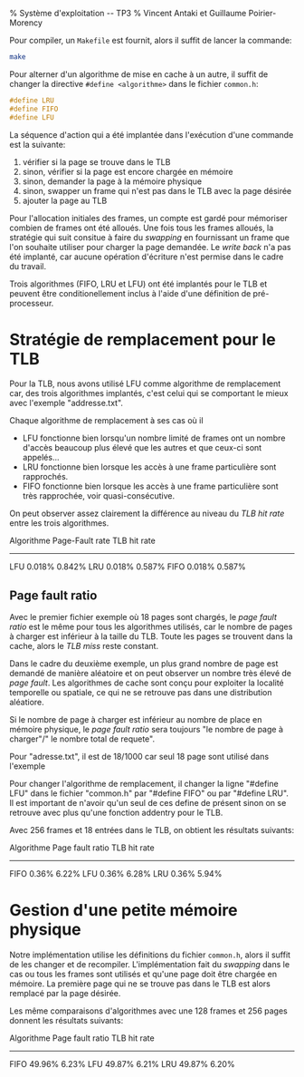 % Système d'exploitation -- TP3
% Vincent Antaki et Guillaume Poirier-Morency

Pour compiler, un `Makefile` est fournit, alors il suffit de lancer la
commande:

```bash
make
```

Pour alterner d'un algorithme de mise en cache à un autre, il suffit de changer
la directive `#define <algorithme>` dans le fichier `common.h`:

```C
#define LRU
#define FIFO
#define LFU
```

La séquence d'action qui a été implantée dans l'exécution d'une commande est la
suivante:

 1. vérifier si la page se trouve dans le TLB
 2. sinon, vérifier si la page est encore chargée en mémoire
 3. sinon, demander la page à la mémoire physique
 4. sinon, swapper un frame qui n'est pas dans le TLB avec la page désirée
 5. ajouter la page au TLB

Pour l'allocation initiales des frames, un compte est gardé pour mémoriser
combien de frames ont été alloués. Une fois tous les frames alloués, la
stratégie qui suit consitue à faire du _swapping_ en fournissant un frame que
l'on souhaite utiliser pour charger la page demandée. Le _write back_ n'a pas
été implanté, car aucune opération d'écriture n'est permise dans le cadre du
travail.

Trois algorithmes (FIFO, LRU et LFU) ont été implantés pour le TLB et peuvent
être conditionellement inclus à l'aide d'une définition de pré-processeur.

# Stratégie de remplacement pour le TLB

Pour la TLB, nous avons utilisé LFU comme algorithme de remplacement car, des
trois algorithmes implantés, c'est celui qui se comportant le mieux avec
l'exemple "addresse.txt".

Chaque algorithme de remplacement à ses cas où il

 - LFU  fonctionne bien lorsqu'un nombre limité de frames ont un nombre d'accès
        beaucoup plus élevé que les autres et que ceux-ci sont appelés...
 - LRU  fonctionne bien lorsque les accès à une frame particulière sont
        rapprochés.
 - FIFO fonctionne bien lorsque les accès à une frame particulière sont très
        rapprochée, voir quasi-consécutive.

On peut observer assez clairement la différence au niveau du _TLB hit rate_
entre les trois algorithmes.

Algorithme Page-Fault rate TLB hit rate
---------- --------------- ------------
LFU        0.018%          0.842%
LRU        0.018%          0.587%
FIFO       0.018%          0.587%

## Page fault ratio

Avec le premier fichier exemple où 18 pages sont chargés, le _page fault ratio_
est le même pour tous les algorithmes utilisés, car le nombre de pages à charger
est inférieur à la taille du TLB. Toute les pages se trouvent dans la cache,
alors le _TLB miss_ reste constant.

Dans le cadre du deuxième exemple, un plus grand nombre de page est demandé de
manière aléatoire et on peut observer un nombre très élevé de _page fault_. Les
algorithmes de cache sont conçu pour exploiter la localité temporelle ou
spatiale, ce qui ne se retrouve pas dans une distribution aléatiore.

Si le nombre de page à charger est inférieur au nombre de place en mémoire
physique, le _page fault ratio_ sera toujours "le nombre de page à charger"/"
le nombre total de requete".

Pour "adresse.txt", il est de 18/1000 car seul 18 page sont utilisé dans l'exemple

Pour changer l'algorithme de remplacement, il changer la ligne "#define LFU"
 dans le fichier "common.h" par "#define FIFO" ou par "#define LRU". Il est
important de n'avoir qu'un seul de ces define de présent sinon on se retrouve
avec plus qu'une fonction addentry pour le TLB.

Avec 256 frames et 18 entrées dans le TLB, on obtient les résultats suivants:

Algorithme Page fault ratio TLB hit rate
---------- ---------------- ------------
FIFO       0.36%            6.22%
LFU        0.36%            6.28%
LRU        0.36%            5.94%

# Gestion d'une petite mémoire physique

Notre implémentation utilise les définitions du fichier `common.h`, alors il
suffit de les changer et de recompiler. L'implémentation fait du _swapping_ dans
le cas ou tous les frames sont utilisés et qu'une page doit être chargée en
mémoire. La première page qui ne se trouve pas dans le TLB est alors remplacé
par la page désirée.

Les même comparaisons d'algorithmes avec une 128 frames et 256 pages donnent
les résultats suivants:

Algorithme Page fault ratio TLB hit rate
---------- ---------------- ------------
FIFO       49.96%           6.23%
LFU        49.87%           6.21%
LRU        49.87%           6.20%
